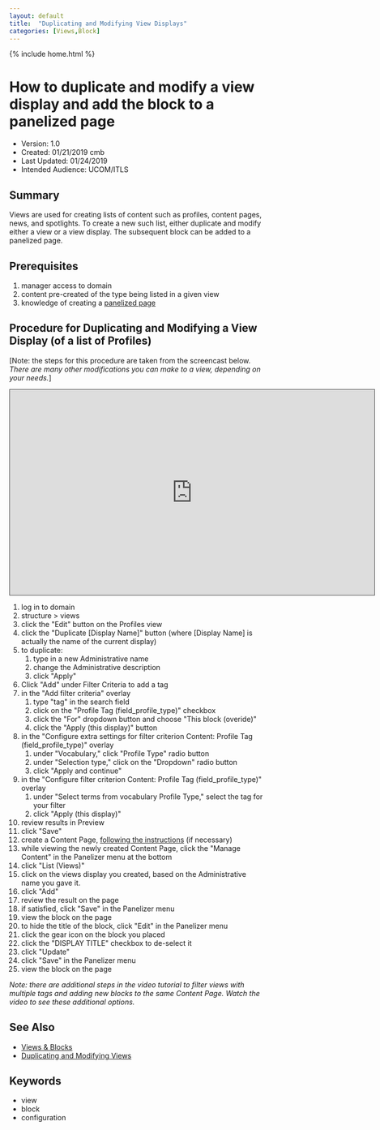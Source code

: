 ```yaml
---
layout: default
title:  "Duplicating and Modifying View Displays"
categories: [Views,Block] 
---
```

{% include home.html %}
# How to duplicate and modify a view display and add the block to a panelized page
* Version: 1.0
* Created: 01/21/2019 cmb
* Last Updated: 01/24/2019 
* Intended Audience: UCOM/ITLS

## Summary
Views are used for creating lists of content such as profiles, content pages, news, and spotlights. To create a new such list, either duplicate and modify either a view or a view display. The subsequent block can be added to a panelized page.

## Prerequisites

 1. manager access to domain
 2. content pre-created of the type being listed in a given view
 3. knowledge of creating a [panelized page](panelized-page.html)

## Procedure for Duplicating and Modifying a View Display (of a list of Profiles)
[Note: the steps for this procedure are taken from the screencast below. *There are many other modifications you can make to a view, depending on your needs.*]
<iframe src="https://bluecast.hosted.panopto.com/Panopto/Pages/Embed.aspx?id=1a7c24da-a3cc-4d18-81ad-a9d201189628&v=1" width="720" height="405" style="padding: 0px; border: 1px solid #464646;" frameborder="0" allowfullscreen allow="autoplay"></iframe>

1. log in to domain
2. structure > views
3. click the "Edit" button on the Profiles view
4. click the "Duplicate [Display Name]" button (where [Display Name] is actually the name of the current display)
5. to duplicate:
   1. type in a new Administrative name
   2. change the Administrative description
   3. click "Apply"
6. Click "Add" under Filter Criteria to add a tag
7. in the "Add filter criteria" overlay
   1. type "tag" in the search field
   2. click on the "Profile Tag (field_profile_type)" checkbox
   3. click the "For" dropdown button and choose "This block (overide)"
   4. click the "Apply (this display)" button
8. in the "Configure extra settings for filter criterion Content: Profile Tag (field_profile_type)" overlay
   1. under "Vocabulary," click "Profile Type" radio button
   2. under "Selection type," click on the "Dropdown" radio button
   3. click "Apply and continue"
9. in the "Configure filter criterion Content: Profile Tag (field_profile_type)" overlay
   1. under "Select terms from vocabulary Profile Type," select the tag for your filter
   2. click "Apply (this display)"
10. review results in Preview
11. click "Save"
12. create a Content Page, [following the instructions](content-page.html) (if necessary)
13. while viewing the newly created Content Page, click the "Manage Content" in the Panelizer menu at the bottom
14. click "List (Views)"
15. click on the views display you created, based on the Administrative name you gave it.
16. click "Add"
17. review the result on the page
18. if satisfied, click "Save" in the Panelizer menu
19. view the block on the page
20. to hide the title of the block, click "Edit" in the Panelizer menu
21. click the gear icon on the block you placed
22. click the "DISPLAY TITLE" checkbox to de-select it
23. click "Update"
24. click "Save" in the Panelizer menu
24. view the block on the page

*Note: there are additional steps in the video tutorial to filter views with multiple tags and adding new blocks to the same Content Page. Watch the video to see these additional options.*


## See Also

* [Views & Blocks](views-blocks.html)
* [Duplicating and Modifying Views](duplicating-modifying-views.html)

## Keywords

* view
* block
* configuration

